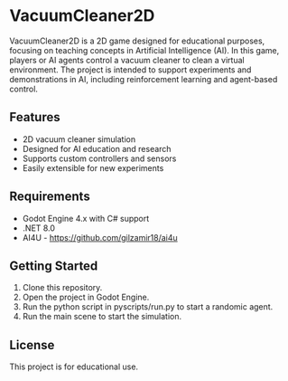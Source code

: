 # VacuumCleaner2D

VacuumCleaner2D is a 2D game designed for educational purposes, focusing on teaching concepts in Artificial Intelligence (AI). In this game, players or AI agents control a vacuum cleaner to clean a virtual environment. The project is intended to support experiments and demonstrations in AI, including reinforcement learning and agent-based control.

## Features

- 2D vacuum cleaner simulation
- Designed for AI education and research
- Supports custom controllers and sensors
- Easily extensible for new experiments

## Requirements

- Godot Engine 4.x with C# support
- .NET 8.0
- AI4U - https://github.com/gilzamir18/ai4u

## Getting Started

1. Clone this repository.
2. Open the project in Godot Engine.
3. Run the python script in pyscripts/run.py to start a randomic agent.
4. Run the main scene to start the simulation.

## License

This project is for educational use.